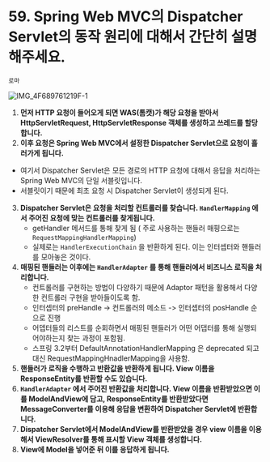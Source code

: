 # 59. Spring Web MVC의 Dispatcher Servlet의 동작 원리에 대해서 간단히 설명해주세요.

`로마`

![IMG_4F689761219F-1](https://user-images.githubusercontent.com/52696169/187090868-77ccb143-54f6-4fad-a75c-bff10fc7ed77.jpeg)

1. **먼저 HTTP 요청이 들어오게 되면 WAS(톰캣)가 해당 요청을 받아서 HttpServletRequest, HttpServletResponse 객체를 생성하고 쓰레드를 할당합니다.**
2. **이후 요청은 Spring Web MVC에서 설정한 Dispatcher Servlet으로 요청이 흘러가게 됩니다.**
  - 여기서 Dispatcher Servlet은 모든 경로의 HTTP 요청에 대해서 응답을 처리하는 Spring Web MVC의 단일 서블릿입니다.
  - 서블릿이기 때문에 최초 요청 시 Dispatcher Servlet이 생성되게 된다.
3. **Dispatcher Servlet은 요청을 처리할 컨트롤러를 찾습니다. `HandlerMapping` 에서 주어진 요청에 맞는 컨트롤러를 찾게됩니다.** 
     - getHandler 메서드를 통해 찾게 됨 ( 주로 사용하는 핸들러 매핑으로는 `RequestMappingHandlerMapping`)
     - 실제로는 `HandlerExecutionChain` 을 반환하게 된다. 이는 인터셉터와 핸들러를 모아놓은 것이다.
4. **매핑된 핸들러는 이후에는 `HandlerAdapter` 를 통해 핸들러에서 비즈니스 로직을 처리합니다.**
     - 컨트롤러를 구현하는 방법이 다양하기 때문에 Adaptor 패턴을 활용해서 다양한 컨트롤러 구현을 받아들이도록 함.
     - 인터셉터의 preHandle -> 컨트롤러의 메소드 -> 인터셉터의 posHandle 순으로 진행
     - 어뎁터들의 리스트를 순회하면서 매핑된 핸들러가 어떤 어댑터를 통해 실행되어야하는지 찾는 과정이 포함됨.
     - 스프링 3.2부터 DefaultAnnotationHandlerMapping 은 deprecated 되고 대신 RequestMappingHnadlerMapping을 사용함. 
5. **핸들러가 로직을 수행하고 반환값을 반환하게 됩니다. View 이름을 ResponseEntity를 반환할 수도 있습니다.**
6. **`HandlerAdapter` 에서 주어진 반환값을 처리합니다. View 이름을 반환받았으면 이를 ModelAndView에 담고, ResponseEntity를 반환받았다면 MessageConverter를 이용해 응답을 변환하여 Dispatcher Servlet에 반환합니다.**
7. **Dispatcher Servlet에서 ModelAndView를 반환받았을 경우 view 이름을 이용해서 ViewResolver를 통해 표시할 View 객체를 생성합니다.**
8. **View에 Model을 넣어준 뒤 이를 응답하게 됩니다.**